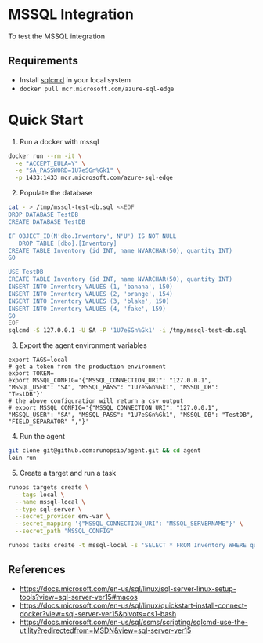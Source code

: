 # MSSQL Integration

To test the MSSQL integration

## Requirements

- Install [sqlcmd](https://docs.microsoft.com/en-us/sql/linux/sql-server-linux-setup-tools?view=sql-server-ver15#macos) in your local system
- `docker pull mcr.microsoft.com/azure-sql-edge`

# Quick Start

1. Run a docker with mssql

```sh
docker run --rm -it \
  -e "ACCEPT_EULA=Y" \
  -e "SA_PASSWORD=1U7eSGn%Gk1" \
  -p 1433:1433 mcr.microsoft.com/azure-sql-edge
```

2. Populate the database

```sh
cat - > /tmp/mssql-test-db.sql <<EOF
DROP DATABASE TestDB
CREATE DATABASE TestDB

IF OBJECT_ID(N'dbo.Inventory', N'U') IS NOT NULL
   DROP TABLE [dbo].[Inventory]
CREATE TABLE Inventory (id INT, name NVARCHAR(50), quantity INT)
GO

USE TestDB
CREATE TABLE Inventory (id INT, name NVARCHAR(50), quantity INT)
INSERT INTO Inventory VALUES (1, 'banana', 150)
INSERT INTO Inventory VALUES (2, 'orange', 154)
INSERT INTO Inventory VALUES (3, 'blake', 150)
INSERT INTO Inventory VALUES (4, 'fake', 159)
GO
EOF
sqlcmd -S 127.0.0.1 -U SA -P '1U7eSGn%Gk1' -i /tmp/mssql-test-db.sql
```

3. Export the agent environment variables

```env
export TAGS=local
# get a token from the production environment
export TOKEN=
export MSSQL_CONFIG='{"MSSQL_CONNECTION_URI": "127.0.0.1", "MSSQL_USER": "SA", "MSSQL_PASS": "1U7eSGn%Gk1", "MSSQL_DB": "TestDB"}'
# the above configuration will return a csv output
# export MSSQL_CONFIG='{"MSSQL_CONNECTION_URI": "127.0.0.1", "MSSQL_USER": "SA", "MSSQL_PASS": "1U7eSGn%Gk1", "MSSQL_DB": "TestDB", "FIELD_SEPARATOR" ","}'
```

4. Run the agent

```sh
git clone git@github.com:runopsio/agent.git && cd agent
lein run
```

5. Create a target and run a task

```sh
runops targets create \
  --tags local \
  --name mssql-local \
  --type sql-server \
  --secret_provider env-var \
  --secret_mapping '{"MSSQL_CONNECTION_URI": "MSSQL_SERVERNAME"}' \
  --secret_path "MSSQL_CONFIG"

runops tasks create -t mssql-local -s 'SELECT * FROM Inventory WHERE quantity > 152'
```

## References

- https://docs.microsoft.com/en-us/sql/linux/sql-server-linux-setup-tools?view=sql-server-ver15#macos
- https://docs.microsoft.com/en-us/sql/linux/quickstart-install-connect-docker?view=sql-server-ver15&pivots=cs1-bash
- https://docs.microsoft.com/en-us/sql/ssms/scripting/sqlcmd-use-the-utility?redirectedfrom=MSDN&view=sql-server-ver15
